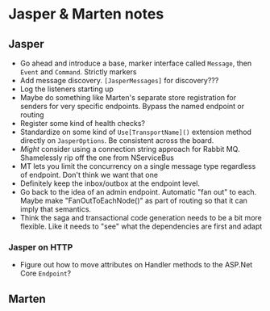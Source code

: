 # Jasper & Marten notes

## Jasper

* Go ahead and introduce a base, marker interface called `Message`, then `Event` and `Command`. Strictly markers
* Add message discovery. `[JasperMessages]` for discovery???
* Log the listeners starting up
* Maybe do something like Marten's separate store registration for senders for very specific endpoints. Bypass the named endpoint or routing 
* Register some kind of health checks?
* Standardize on some kind of `Use[TransportName]()` extension method directly on `JasperOptions`. Be consistent across the board.
* *Might* consider using a connection string approach for Rabbit MQ. Shamelessly rip off the one from NServiceBus
* MT lets you limit the concurrency on a single message type regardless of endpoint. Don't think we want that one
* Definitely keep the inbox/outbox at the endpoint level.
* Go back to the idea of an admin endpoint. Automatic "fan out" to each. Maybe make "FanOutToEachNode()" as part of routing so that it can imply 
  that semantics. 
* Think the saga and transactional code generation needs to be a bit more flexible. Like it needs to "see" what the dependencies are first and adapt


### Jasper on HTTP 

* Figure out how to move attributes on Handler methods to the ASP.Net Core `Endpoint`?

## Marten